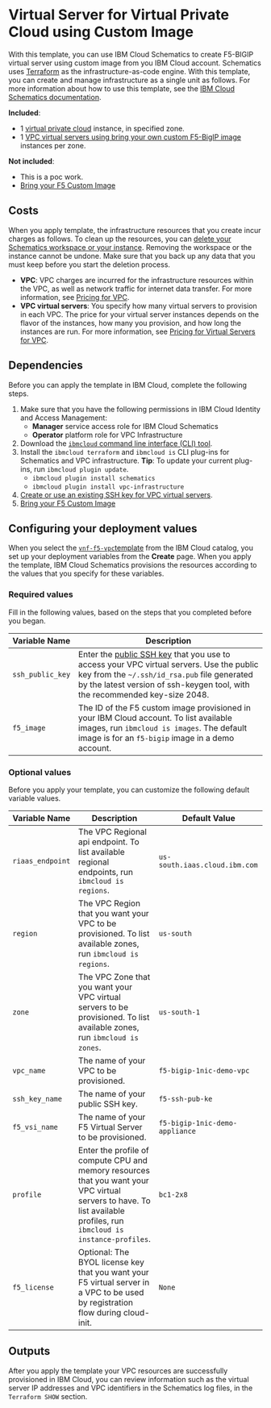 # Virtual Server for Virtual Private Cloud using Custom Image

With this template, you can use IBM Cloud Schematics to create F5-BIGIP virtual server using custom image from you IBM Cloud account. Schematics uses [Terraform](https://www.terraform.io/) as the infrastructure-as-code engine. With this template, you can create and manage infrastructure as a single unit as follows. For more information about how to use this template, see the [IBM Cloud Schematics documentation](https://cloud.ibm.com/docs/schematics).

**Included**:
* 1 [virtual private cloud](https://cloud.ibm.com/docs/vpc-on-classic?topic=vpc-on-classic-getting-started) instance, in specified zone.
* 1 [VPC virtual servers using bring your own custom F5-BigIP image](https://cloud.ibm.com/docs/vpc-on-classic-vsi?topic=vpc-on-classic-vsi-getting-started) instances per zone. 

**Not included**:
* This is a poc work.
* [Bring your F5 Custom Image](https://cloud.ibm.com/docs/vpc-on-classic-vsi?topic=vpc-on-classic-vsi-images#custom-images)

## Costs

When you apply template, the infrastructure resources that you create incur charges as follows. To clean up the resources, you can [delete your Schematics workspace or your instance](https://cloud.ibm.com/docs/schematics?topic=schematics-manage-lifecycle#destroy-resources). Removing the workspace or the instance cannot be undone. Make sure that you back up any data that you must keep before you start the deletion process.

* **VPC**: VPC charges are incurred for the infrastructure resources within the VPC, as well as network traffic for internet data transfer. For more information, see [Pricing for VPC](https://cloud.ibm.com/docs/vpc-on-classic?topic=vpc-on-classic-pricing-for-vpc).
* **VPC virtual servers**: You specify how many virtual servers to provision in each VPC. The price for your virtual server instances depends on the flavor of the instances, how many you provision, and how long the instances are run. For more information, see [Pricing for Virtual Servers for VPC](https://cloud.ibm.com/docs/infrastructure/vpc-on-classic?topic=vpc-on-classic-pricing-for-vpc#pricing-for-virtual-servers-for-vpc).

## Dependencies

Before you can apply the template in IBM Cloud, complete the following steps.

1.  Make sure that you have the following permissions in IBM Cloud Identity and Access Management:
    * **Manager** service access role for IBM Cloud Schematics
    * **Operator** platform role for VPC Infrastructure
2.  Download the [`ibmcloud` command line interface (CLI) tool](https://cloud.ibm.com/docs/cli/reference/ibmcloud?topic=cloud-cli-install-ibmcloud-cli).
3.  Install the `ibmcloud terraform` and `ibmcloud is` CLI plug-ins for Schematics and VPC infrastructure. **Tip**: To update your current plug-ins, run `ibmcloud plugin update`.
    *  `ibmcloud plugin install schematics`
    *  `ibmcloud plugin install vpc-infrastructure`
4.  [Create or use an existing SSH key for VPC virtual servers](https://cloud.ibm.com/docs/vpc-on-classic-vsi?topic=vpc-on-classic-vsi-ssh-keys).
5. [Bring your F5 Custom Image](https://cloud.ibm.com/docs/vpc-on-classic-vsi?topic=vpc-on-classic-vsi-images#custom-images)

## Configuring your deployment values

When you select the [`vnf-f5-vpc`template](https://cloud.ibm.com/catalog/content/vnf-f5-vpc) from the IBM Cloud catalog, you set up your deployment variables from the **Create** page. When you apply the template, IBM Cloud Schematics provisions the resources according to the values that you specify for these variables.

### Required values
Fill in the following values, based on the steps that you completed before you began.

|Variable Name|Description|
|-------------|-----------|
|`ssh_public_key`|Enter the [public SSH key](https://cloud.ibm.com/docs/vpc-on-classic-vsi?topic=vpc-on-classic-vsi-ssh-keys) that you use to access your VPC virtual servers. Use the public key from the `~/.ssh/id_rsa.pub` file generated by the latest version of ssh-keygen tool, with the recommended key-size 2048.|
|`f5_image`|The ID of the F5 custom image provisioned in your IBM Cloud account. To list available images, run `ibmcloud is images`. The default image is for an `f5-bigip` image in a demo account.|

### Optional values
Before you apply your template, you can customize the following default variable values.

|Variable Name|Description|Default Value|
|-------------|-----------|-------------|
|`riaas_endpoint`|The VPC Regional api endpoint. To list available regional endpoints, run `ibmcloud is regions`.|`us-south.iaas.cloud.ibm.com`|
|`region`|The VPC Region that you want your VPC to be provisioned. To list available zones, run `ibmcloud is regions`.|`us-south`|
|`zone`|The VPC Zone that you want your VPC virtual servers to be provisioned. To list available zones, run `ibmcloud is zones`.|`us-south-1`|
|`vpc_name`|The name of your VPC to be provisioned.|`f5-bigip-1nic-demo-vpc`|
|`ssh_key_name`|The name of your public SSH key.|`f5-ssh-pub-ke`|
|`f5_vsi_name`|The name of your F5 Virtual Server to be provisioned.|`f5-bigip-1nic-demo-appliance`|
|`profile`|Enter the profile of compute CPU and memory resources that you want your VPC virtual servers to have. To list available profiles, run `ibmcloud is instance-profiles`.|`bc1-2x8`|
|`f5_license`|Optional: The BYOL license key that you want your F5 virtual server in a VPC to be used by registration flow during cloud-init.|`None`|

## Outputs
After you apply the template your VPC resources are successfully provisioned in IBM Cloud, you can review information such as the virtual server IP addresses and VPC identifiers in the Schematics log files, in the `Terraform SHOW` section.
